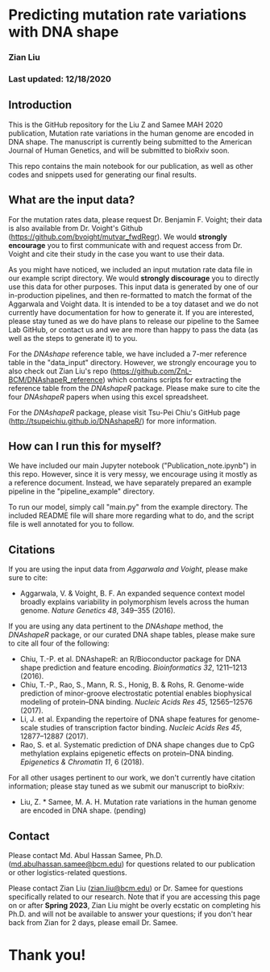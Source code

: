 # Predicting mutation rate variations with DNA shape
### Zian Liu
### Last updated: 12/18/2020

## Introduction

This is the GitHub repository for the Liu Z and Samee MAH 2020 publication, Mutation rate variations in the human genome are encoded in DNA shape. The manuscript is currently being submitted to the American Journal of Human Genetics, and will be submitted to bioRxiv soon.

This repo contains the main notebook for our publication, as well as other codes and snippets used for generating our final results. 

## What are the input data?

For the mutation rates data, please request Dr. Benjamin F. Voight; their data is also available from Dr. Voight's Github (https://github.com/bvoight/mutvar_fwdRegr). We would **strongly encourage** you to first communicate with and request access from Dr. Voight and cite their study in the case you want to use their data. 

As you might have noticed, we included an input mutation rate data file in our example script directory. We would **strongly discourage** you to directly use this data for other purposes. This input data is generated by one of our in-production pipelines, and then re-formatted to match the format of the Aggarwala and Voight data. It is intended to be a toy dataset and we do not currently have documentation for how to generate it. If you are interested, please stay tuned as we do have plans to release our pipeline to the Samee Lab GitHub, or contact us and we are more than happy to pass the data (as well as the steps to generate it) to you.

For the *DNAshape* reference table, we have included a 7-mer reference table in the "data_input" directory. However, we strongly encourage you to also check out Zian Liu's repo (https://github.com/ZnL-BCM/DNAshapeR_reference) which contains scripts for extracting the reference table from the *DNAshapeR* package. Please make sure to cite the four *DNAshapeR* papers when using this excel spreadsheet. 

For the *DNAshapeR* package, please visit Tsu-Pei Chiu's GitHub page (http://tsupeichiu.github.io/DNAshapeR/) for more information.

## How can I run this for myself?

We have included our main Jupyter notebook ("Publication_note.ipynb") in this repo. However, since it is very messy, we encourage using it mostly as a reference document. Instead, we have separately prepared an example pipeline in the "pipeline_example" directory. 

To run our model, simply call "main.py" from the example directory. The included README file will share more regarding what to do, and the script file is well annotated for you to follow.

## Citations

If you are using the input data from *Aggarwala and Voight*, please make sure to cite:

* Aggarwala, V. & Voight, B. F. An expanded sequence context model broadly explains variability in polymorphism levels across the human genome. *Nature Genetics 48*, 349–355 (2016).

If you are using any data pertinent to the *DNAshape* method, the *DNAshapeR* package, or our curated DNA shape tables, please make sure to cite all four of the following:

* Chiu, T.-P. et al. DNAshapeR: an R/Bioconductor package for DNA shape prediction and feature encoding. *Bioinformatics 32*, 1211–1213 (2016).
* Chiu, T.-P., Rao, S., Mann, R. S., Honig, B. & Rohs, R. Genome-wide prediction of minor-groove electrostatic potential enables biophysical modeling of protein–DNA binding. *Nucleic Acids Res 45*, 12565–12576 (2017).
* Li, J. et al. Expanding the repertoire of DNA shape features for genome-scale studies of transcription factor binding. *Nucleic Acids Res 45*, 12877–12887 (2017).
* Rao, S. et al. Systematic prediction of DNA shape changes due to CpG methylation explains epigenetic effects on protein–DNA binding. *Epigenetics & Chromatin 11*, 6 (2018).

For all other usages pertinent to our work, we don't currently have citation information; please stay tuned as we submit our manuscript to bioRxiv:

* Liu, Z. * Samee, M. A. H. Mutation rate variations in the human genome are encoded in DNA shape. (pending)


## Contact 

Please contact Md. Abul Hassan Samee, Ph.D. (md.abulhassan.samee@bcm.edu) for questions related to our publication or other logistics-related questions. 

Please contact Zian Liu (zian.liu@bcm.edu) or Dr. Samee for questions specifically related to our research. Note that if you are accessing this page on or after **Spring 2023**, Zian Liu might be overly ecstatic on completing his Ph.D. and will not be available to answer your questions; if you don't hear back from Zian for 2 days, please email Dr. Samee. 

# Thank you!
